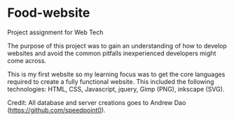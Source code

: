 # Food-website
Project assignment for Web Tech

The purpose of this project was to gain an understanding of how to develop websites and avoid the common pitfalls inexperienced developers might come across.

This is my first website so my learning focus was to get the core languages required to create a fully functional website. This included the following technologies: HTML, CSS, Javascript, jquery, Gimp (PNG), inkscape (SVG).

Credit:
All database and server creations goes to Andrew Dao (https://github.com/speedpoint0).
